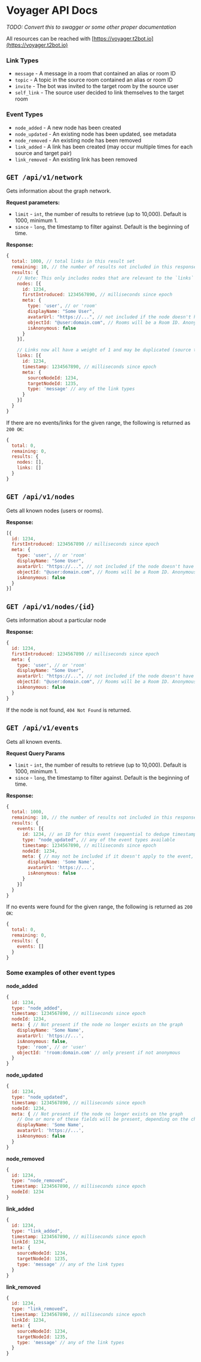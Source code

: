 # Voyager API Docs

*TODO: Convert this to swagger or some other proper documentation*

All resources can be reached with [https://voyager.t2bot.io](https://voyager.t2bot.io)

### Link Types
* `message` - A message in a room that contained an alias or room ID
* `topic` - A topic in the source room contained an alias or room ID
* `invite` - The bot was invited to the target room by the source user
* `self_link` - The source user decided to link themselves to the target room

### Event Types
* `node_added` - A new node has been created
* `node_updated` - An existing node has been updated, see metadata
* `node_removed` - An existing node has been removed
* `link_added` - A link has been created (may occur multiple times for each source and target pair)
* `link_removed` - An existing link has been removed
 
## `GET /api/v1/network`

Gets information about the graph network.

**Request parameters:**
* `limit` - `int`, the number of results to retrieve (up to 10,000). Default is 1000, minimum 1.
* `since` - `long`, the timestamp to filter against. Default is the beginning of time.

**Response:**
```javascript
{
  total: 1000, // total links in this result set
  remaining: 10, // the number of results not included in this response that are after `since`
  results: {
    // Note: This only includes nodes that are relevant to the `links`
    nodes: [{
      id: 1234,
      firstIntroduced: 1234567890, // milliseconds since epoch
      meta: {
        type: 'user', // or 'room'
        displayName: "Some User",
        avatarUrl: "https://...", // not included if the node doesn't have an avatar
        objectId: "@user:domain.com", // Rooms will be a Room ID. Anonymous nodes don't have this.
        isAnonymous: false
      }
    }],

    // Links now all have a weight of 1 and may be duplicated (source to target). 
    links: [{
      id: 1234,
      timestamp: 1234567890, // milliseconds since epoch
      meta: {
        sourceNodeId: 1234,
        targetNodeId: 1235,
        type: 'message' // any of the link types
      }
    }]
  }
}
```

If there are no events/links for the given range, the following is returned as `200 OK`:
```javascript
{
  total: 0,
  remaining: 0,
  results: {
    nodes: [],
    links: []
  }
}
```

## `GET /api/v1/nodes`

Gets all known nodes (users or rooms).

**Response:**
```javascript
[{
  id: 1234,
  firstIntroduced: 1234567890 // milliseconds since epoch
  meta: {
    type: 'user', // or 'room'
    displayName: "Some User",
    avatarUrl: "https://...", // not included if the node doesn't have an avatar
    objectId: "@user:domain.com", // Rooms will be a Room ID. Anonymous nodes don't have this.
    isAnonymous: false
  }
}]
```

## `GET /api/v1/nodes/{id}`

Gets information about a particular node

**Response:**
```javascript
{
  id: 1234,
  firstIntroduced: 1234567890 // milliseconds since epoch
  meta: {
    type: 'user', // or 'room'
    displayName: "Some User",
    avatarUrl: "https://...", // not included if the node doesn't have an avatar
    objectId: "@user:domain.com", // Rooms will be a Room ID. Anonymous nodes don't have this.
    isAnonymous: false
  }
}
```

If the node is not found, `404 Not Found` is returned.

## `GET /api/v1/events`

Gets all known events.

**Request Query Params**
* `limit` - `int`, the number of results to retrieve (up to 10,000). Default is 1000, minimum 1.
* `since` - `long`, the timestamp to filter against. Default is the beginning of time.

**Response:**
```javascript
{
  total: 1000,
  remaining: 10, // the number of results not included in this response that are after `since`
  results: {
    events: [{
      id: 1234, // an ID for this event (sequential to dedupe timestamp)
      type: "node_updated", // any of the event types available
      timestamp: 1234567890, // milliseconds since epoch
      nodeId: 1234,
      meta: { // may not be included if it doesn't apply to the event, or if the relevant node no longer exists
        displayName: 'Some Name',
        avatarUrl: 'https://...',
        isAnonymous: false
      }
    }]
  }
}
```

If no events were found for the given range, the following is returned as `200 OK`:
```javascript
{
  total: 0,
  remaining: 0,
  results: {
    events: []
  }
}
```

### Some examples of other event types

**node_added**
```javascript
{
  id: 1234,
  type: "node_added",
  timestamp: 1234567890, // milliseconds since epoch
  nodeId: 1234,
  meta: { // Not present if the node no longer exists on the graph
    displayName: 'Some Name',
    avatarUrl: 'https://...',
    isAnonymous: false,
    type: 'room', // or 'user'
    objectId: '!room:domain.com' // only present if not anonymous
  }
}
```

**node_updated**
```javascript
{
  id: 1234,
  type: "node_updated",
  timestamp: 1234567890, // milliseconds since epoch
  nodeId: 1234,
  meta: { // Not present if the node no longer exists on the graph
    // One or more of these fields will be present, depending on the change
    displayName: 'Some Name',
    avatarUrl: 'https://...',
    isAnonymous: false
  }
}
```

**node_removed**
```javascript
{
  id: 1234,
  type: "node_removed",
  timestamp: 1234567890, // milliseconds since epoch
  nodeId: 1234
}
```

**link_added**
```javascript
{
  id: 1234,
  type: "link_added",
  timestamp: 1234567890, // milliseconds since epoch
  linkId: 1234,
  meta: {
    sourceNodeId: 1234,
    targetNodeId: 1235,
    type: 'message' // any of the link types
  }
}
```

**link_removed**
```javascript
{
  id: 1234,
  type: "link_removed",
  timestamp: 1234567890, // milliseconds since epoch
  linkId: 1234,
  meta: {
    sourceNodeId: 1234,
    targetNodeId: 1235,
    type: 'message' // any of the link types
  }
}
```